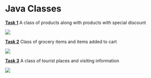 # Java Classes

[**Task 1**](https://github.com/Muskaan0111/TheStreamliners/tree/master/src/Task1a)
 A class of products along with products with special discount

![ ](https://www.claruscommerce.com/wp-content/uploads/2019/04/loyalty-to-the-discount-0x0.jpg)

[**Task 2**](https://github.com/Muskaan0111/TheStreamliners/tree/master/src/Task2)
 Class of grocery items and items added to cart

![ ](https://assets.entrepreneur.com/content/3x2/2000/1407796962-7-mistakes-entrepreneurs-make-launching-ecommerce.jpg)

[**Task 3**](https://github.com/Muskaan0111/TheStreamliners/tree/master/src/Task3)
 A class of tourist places and visiting information

![ ](https://assets.traveltriangle.com/blog/wp-content/uploads/2016/07/limestone-rock-phang-nga-1-Beautiful-limestone-rock-in-the-ocean.jpg)
